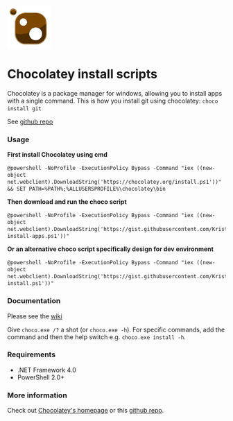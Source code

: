 ![Chocolatey-logo](https://github.com/chocolatey/chocolatey/raw/master/docs/logo/chocolateyicon.gif "Logo")


# Chocolatey install scripts
Chocolatey is a package manager for windows, allowing you to install apps with a single command. This is how you install git using chocolatey: ```choco install git```

See [github repo](https://github.com/chocolatey/choco)

### Usage
**First install Chocolatey using cmd**

```
@powershell -NoProfile -ExecutionPolicy Bypass -Command "iex ((new-object net.webclient).DownloadString('https://chocolatey.org/install.ps1'))" && SET PATH=%PATH%;%ALLUSERSPROFILE%\chocolatey\bin
```

**Then download and run the choco script**

```
@powershell -NoProfile -ExecutionPolicy Bypass -Command "iex ((new-object net.webclient).DownloadString('https://gist.githubusercontent.com/KristofferRisa/4cfd1ca3fec4e86e550c/raw/44c2d9c3fc02a5fdaa60cc098d0a559d4a33c1a1/choco-install-apps.ps1'))"
```

**Or an alternative choco script specifically design for dev environment**

```
@powershell -NoProfile -ExecutionPolicy Bypass -Command "iex ((new-object net.webclient).DownloadString('https://gist.githubusercontent.com/KristofferRisa/4cfd1ca3fec4e86e550c/raw/44c2d9c3fc02a5fdaa60cc098d0a559d4a33c1a1/dev-install.ps1'))"
```
### Documentation
Please see the [wiki](https://github.com/chocolatey/choco/wiki)

Give `choco.exe /?` a shot (or `choco.exe -h`). For specific commands, add the command and then the help switch e.g. `choco.exe install -h`.

### Requirements
* .NET Framework 4.0
* PowerShell 2.0+

### More information
Check out [Chocolatey's homepage](https://chocolatey.org/) or this [github repo](https://github.com/chocolatey/chocolatey).
